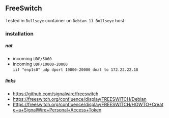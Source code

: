 ## FreeSwitch

Tested in `Bullseye` container on `Debian 11 Bullseye` host.

### installation

##### nat

- incoming `UDP/5060`
- incoming `UDP/10000-20000`
  \
  `iif "enp1s0" udp dport 10000-20000 dnat to 172.22.22.18`

##### links

- https://github.com/signalwire/freeswitch
- https://freeswitch.org/confluence/display/FREESWITCH/Debian
- https://freeswitch.org/confluence/display/FREESWITCH/HOWTO+Create+a+SignalWire+Personal+Access+Token
